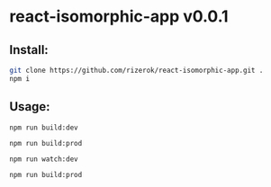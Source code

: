 react-isomorphic-app v0.0.1
===================


Install:
-------------------
```sh
git clone https://github.com/rizerok/react-isomorphic-app.git .
npm i
```

Usage:
-------------------
```npm run build:dev```

```npm run build:prod```

```npm run watch:dev```

```npm run build:prod```